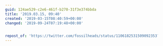 ```yaml
---
guid: 124ae529-c2e6-461f-b270-31f3e374bbda
title: '2019.03.15, 09:40'
created: '2019-03-15T08:40:59+00:00'
changed: '2019-09-24T07:19:48+00:00'


repost_of: 'https://twitter.com/fossilheads/status/1106182531509092353?s=19'
---
```


